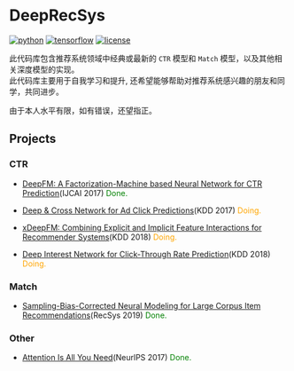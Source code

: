# DeepRecSys
[![python](https://img.shields.io/badge/python-3.6+-brightgreen)](requirements.txt)
[![tensorflow](https://img.shields.io/badge/tensorflow-2.0%2B-brightgreen)](requirements.txt)
[![license](https://img.shields.io/badge/license-MIT-green)](LICENSE)


此代码库包含推荐系统领域中经典或最新的 `CTR` 模型和 `Match` 模型，以及其他相关深度模型的实现。<br/>
此代码库主要用于自我学习和提升, 还希望能够帮助对推荐系统感兴趣的朋友和同学，共同进步。

由于本人水平有限，如有错误，还望指正。

## Projects

### CTR
* [DeepFM: A Factorization-Machine based Neural Network for CTR Prediction](deep_recommend/recommend/ctr/deepfm)(IJCAI 2017) <font color="green" >Done.</font>

* [Deep & Cross Network for Ad Click Predictions](deep_recommend/recommend/ctr/dcn)(KDD 2017) <font color="orange" >Doing.</font>
* [xDeepFM: Combining Explicit and Implicit Feature Interactions for Recommender Systems]()(KDD 2018) <font color="orange" >Doing.</font>
* [Deep Interest Network for Click-Through Rate Prediction](deep_recommend/recommend/ctr/din)(KDD 2018) 
<font color="orange" >Doing.</font>

### Match
* [Sampling-Bias-Corrected Neural Modeling for Large Corpus Item Recommendations](deep_recommend/recommend/match/google_tt)(RecSys 2019) <font color="green" >Done.</font>

### Other
* [Attention Is All You Need](deep_recommend/other/transformer)(NeurlPS 2017) <font color="green" >Done.</font>


